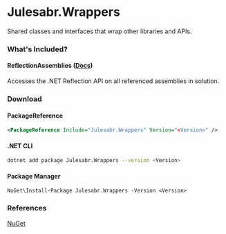 # Julesabr.Wrappers

Shared classes and interfaces that wrap other libraries and APIs.

### What's Included?
#### ReflectionAssemblies ([Docs](https://wrappers.julesabr.dev/api/Julesabr.Wrappers.IReflectionAssemblies.html))
Accesses the .NET Reflection API on all referenced assemblies in solution.

### Download
#### PackageReference
```xml
<PackageReference Include="Julesabr.Wrappers" Version="<Version>" />
```
#### .NET CLI
```bash
dotnet add package Julesabr.Wrappers --version <Version>
```
#### Package Manager
```
NuGet\Install-Package Julesabr.Wrappers -Version <Version>
```

### References
[NuGet](https://www.nuget.org/packages/Julesabr.Wrappers)  
